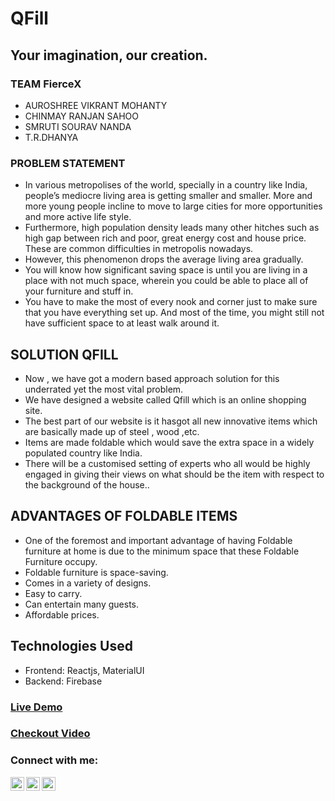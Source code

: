 # QFill 
## Your imagination, our creation.

### TEAM FierceX
 - AUROSHREE VIKRANT MOHANTY
 - CHINMAY RANJAN SAHOO
 - SMRUTI SOURAV NANDA
 - T.R.DHANYA

### PROBLEM STATEMENT

- In various metropolises of the world, specially in a country like India, people’s mediocre living area is getting smaller and smaller. More and more young people incline to move to large cities for more opportunities and more active life style.
- Furthermore, high population density leads many other hitches such as high gap between rich and poor, great energy cost and house price. These are common difficulties in metropolis nowadays.
- However, this phenomenon drops the average living area gradually.
- You will know how significant saving space is until you are living in a place with not much space, wherein you could be able to place all of your furniture and stuff in.
- You have to make the most of every nook and corner just to make sure that you have everything set up. And most of the time, you might still not have sufficient space to at least walk around it. 

## SOLUTION QFILL

- Now , we have got a modern based approach solution for this underrated yet the most vital problem. 
- We have designed a website called Qfill which is an online shopping site.
- The best part of our website is it hasgot all new innovative items which are basically made up of steel , wood ,etc.
- Items are made foldable which would save the extra space in a widely populated country like India.
- There will be a customised setting of experts who all would be highly engaged in giving their views on what should be the item with respect to the background of the house..

## ADVANTAGES OF FOLDABLE ITEMS

- One of the foremost and important advantage of having Foldable furniture at home is due to the minimum space that these Foldable Furniture occupy.
- Foldable furniture is space-saving.
- Comes in a variety of designs.
- Easy to carry.
- Can entertain many guests.
- Affordable prices.

## Technologies Used

- Frontend: Reactjs, MaterialUI
- Backend: Firebase

### [Live Demo](https://sahoochinmay.github.io/QFill/)

### [Checkout Video](https://youtu.be/kx4PjWU_HkE)

### Connect with me:

[<img align="left" alt="codeSTACKr | Twitter" width="22px" src="https://cdn.jsdelivr.net/npm/simple-icons@v3/icons/twitter.svg" />][twitter]
[<img align="left" alt="codeSTACKr | LinkedIn" width="22px" src="https://cdn.jsdelivr.net/npm/simple-icons@v3/icons/linkedin.svg" />][linkedin]
[<img align="left" alt="codeSTACKr | Instagram" width="22px" src="https://cdn.jsdelivr.net/npm/simple-icons@v3/icons/instagram.svg" />][instagram]

[twitter]: https://twitter.com/_Sahoochinmay
[instagram]: https://www.instagram.com/_sahoochinmay/
[linkedin]: https://www.linkedin.com/in/chinmay-ranjan-sahoo-865b75161/













